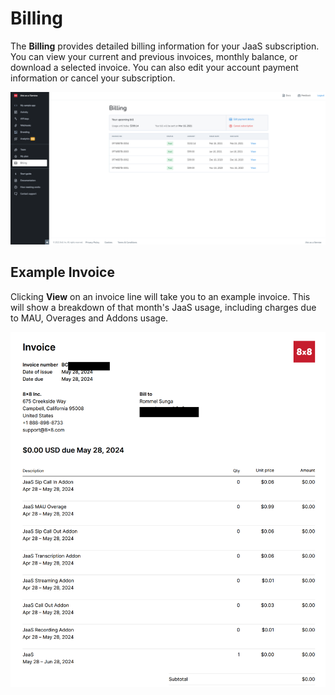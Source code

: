 # Billing

The **Billing** provides detailed billing information for your JaaS subscription. You can view your current and previous invoices, monthly balance, or download a selected invoice. You can also edit your account payment information or cancel your subscription.

![billing](../images/9b9de7c-bIlling.png "billing.png")

## Example Invoice

Clicking **View** on an invoice line will take you to an example invoice. This will show a breakdown of that month's JaaS usage, including charges due to MAU, Overages and Addons usage.

![image](../images/d53a8f8-Screenshot_2024-06-14_at_10.56.54_AM.png)
